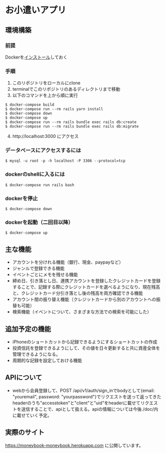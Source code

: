 # お小遣いアプリ

## 環境構築
### 前提
Dockerを[インストール](https://hub.docker.com/editions/community/docker-ce-desktop-mac)しておく

### 手順
1. このリポジトリをローカルにclone
2. terminalでこのリポジトリのあるディレクトリまで移動
3. 以下のコマンドを上から順に実行
```
$ docker-compose build
$ docker-compose run --rm rails yarn install
$ docker-compose down
$ docker-compose up
$ docker-compose run --rm rails bundle exec rails db:create
$ docker-compose run --rm rails bundle exec rails db:migrate
```
4. http://localhost:3000
にアクセス

### データベースにアクセスするには
```
$ mysql -u root -p -h localhost -P 3306 --protocol=tcp
```

### dockerのshellに入るには
```
$ docker-compose run rails bash
```

### dockerを停止
```
$ docker-compose down
```

### dockerを起動（二回目以降）
```
$ docker-compose up
```



## 主な機能
* アカウントを分けれる機能（銀行、現金、paypayなど）
* ジャンルで登録できる機能
* イベントごとにメモを残せる機能
* 締め日、引き落とし日、連携アカウントを登録したクレジットカードを登録することで、記録する際にクレジットカードを選べるようになり、現在残高と、クレジットカード分引き落とし後の残高を両方確認できる機能
* アカウント間の振り替え機能（クレジットカードから別のアカウントへの振替も可能）
* 検索機能（イベントについて、さまざまな方法での検索を可能にした）

## 追加予定の機能
* iPhoneのショートカットから記録できるようにするショートカットの作成
* 投資信託を登録できるようにして、その値を日々更新すると共に資産全体を管理できるようになる。
* 周期的な記録を設定しておける機能

## APIについて
* webから会員登録して、POST /api/v1/auth/sign_inでbodyとして{email: "youremail", password: "yourpassword"}でリクエストを送って返ってきた
headerのうち"accesstoken"と"client"と"uid"をheaderに載せてリクエストを送信することで、apiとして扱える。apiの情報については今後./doc/内に載せていく予定。

## 実際のサイト
https://moneybook-moneybook.herokuapp.com
に公開しています。
